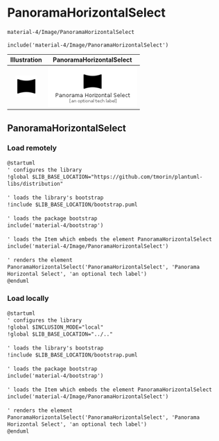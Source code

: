 # PanoramaHorizontalSelect


```text
material-4/Image/PanoramaHorizontalSelect
```

```text
include('material-4/Image/PanoramaHorizontalSelect')
```



| Illustration | PanoramaHorizontalSelect |
| :---: | :---: |
| ![illustration for Illustration](../../material-4/Image/PanoramaHorizontalSelect.png) | ![illustration for PanoramaHorizontalSelect](../../material-4/Image/PanoramaHorizontalSelect.Local.png) |




## PanoramaHorizontalSelect

### Load remotely
```plantuml
@startuml
' configures the library
!global $LIB_BASE_LOCATION="https://github.com/tmorin/plantuml-libs/distribution"

' loads the library's bootstrap
!include $LIB_BASE_LOCATION/bootstrap.puml

' loads the package bootstrap
include('material-4/bootstrap')

' loads the Item which embeds the element PanoramaHorizontalSelect
include('material-4/Image/PanoramaHorizontalSelect')

' renders the element
PanoramaHorizontalSelect('PanoramaHorizontalSelect', 'Panorama Horizontal Select', 'an optional tech label')
@enduml
```

### Load locally
```plantuml
@startuml
' configures the library
!global $INCLUSION_MODE="local"
!global $LIB_BASE_LOCATION="../.."

' loads the library's bootstrap
!include $LIB_BASE_LOCATION/bootstrap.puml

' loads the package bootstrap
include('material-4/bootstrap')

' loads the Item which embeds the element PanoramaHorizontalSelect
include('material-4/Image/PanoramaHorizontalSelect')

' renders the element
PanoramaHorizontalSelect('PanoramaHorizontalSelect', 'Panorama Horizontal Select', 'an optional tech label')
@enduml
```

